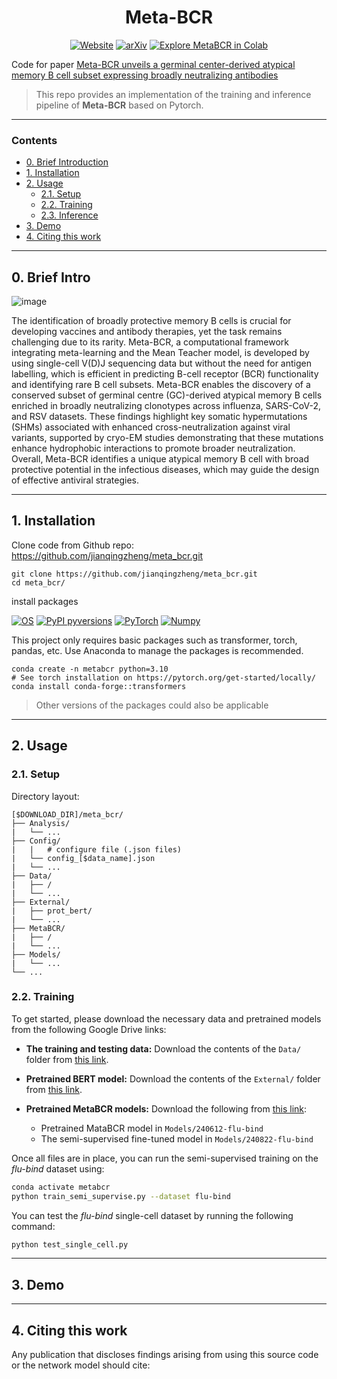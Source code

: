 <div align="center">
<h1> Meta-BCR </h1>

<a href="https://jianqingzheng.github.io/meta_bcr/"><img alt="Website" src="https://img.shields.io/website?url=https%3A%2F%2Fjianqingzheng.github.io%2Fmeta_bcr%2F&up_message=online&up_color=darkcyan&down_message=offline&down_color=darkgray&label=Project%20Page"></a>
[![arXiv](https://img.shields.io/badge/arXiv-xxx-b31b1b.svg)]()
[![Explore MetaBCR in Colab](https://colab.research.google.com/assets/colab-badge.svg)](https://colab.research.google.com/github/jianqingzheng/meta_bcr/blob/main/meta_bcr.ipynb)

</div>


Code for paper [Meta-BCR unveils a germinal center-derived atypical memory B cell subset expressing broadly neutralizing antibodies]()


> This repo provides an implementation of the training and inference pipeline of **Meta-BCR** based on Pytorch. 

---
### Contents ###
- [0. Brief Introduction](#0-brief-intro)
- [1. Installation](#1-installation)
- [2. Usage](#2-usage)
  - [2.1. Setup](#21-setup)
  - [2.2. Training](#22-training)
  - [2.3. Inference](#23-inference)
- [3. Demo](#3-demo)
- [4. Citing this work](#4-citing-this-work)


---

## 0. Brief Intro ##

![image](https://github.com/user-attachments/assets/36ffb983-1eb8-4c0d-8456-39dc569e8a23)


The identification of broadly protective memory B cells is crucial for developing vaccines and antibody therapies, yet the task remains challenging due to its rarity. Meta-BCR, a computational framework integrating meta-learning and the Mean Teacher model, is developed by using single-cell V(D)J sequencing data but without the need for antigen labelling, which is efficient in predicting B-cell receptor (BCR) functionality and identifying rare B cell subsets. Meta-BCR enables the discovery of a conserved subset of germinal centre (GC)-derived atypical memory B cells enriched in broadly neutralizing clonotypes across influenza, SARS-CoV-2, and RSV datasets. These findings highlight key somatic hypermutations (SHMs) associated with enhanced cross-neutralization against viral variants, supported by cryo-EM studies demonstrating that these mutations enhance hydrophobic interactions to promote broader neutralization. Overall, Meta-BCR identifies a unique atypical memory B cell with broad protective potential in the infectious diseases, which may guide the design of effective antiviral strategies.

---
## 1. Installation ##

Clone code from Github repo: https://github.com/jianqingzheng/meta_bcr.git
```shell
git clone https://github.com/jianqingzheng/meta_bcr.git
cd meta_bcr/
```


install packages

[![OS](https://img.shields.io/badge/OS-Windows%7CLinux-darkblue)]()
[![PyPI pyversions](https://img.shields.io/badge/Python-3.8-blue)](https://pypi.python.org/pypi/ansicolortags/)
[![PyTorch](https://img.shields.io/badge/PyTorch-1.12.1+cu113-lightblue)](https://pytorch.org/)
[![Numpy](https://img.shields.io/badge/Numpy-1.19.5-lightblue)](https://numpy.org)

This project only requires basic packages such as transformer, torch, pandas, etc. Use Anaconda to manage the packages is recommended.

```shell
conda create -n metabcr python=3.10
# See torch installation on https://pytorch.org/get-started/locally/
conda install conda-forge::transformers
```

> Other versions of the packages could also be applicable



---
## 2. Usage ##

### 2.1. Setup ###

Directory layout:
```
[$DOWNLOAD_DIR]/meta_bcr/
├── Analysis/
|   └── ...
├── Config/
|   |   # configure file (.json files)
|   └── config_[$data_name].json
|   └── ...
├── Data/
|   ├── /
|   └── ...
├── External/
|   ├── prot_bert/
|   └── ...
├── MetaBCR/
|   ├── /
|   └── ...
├── Models/
|   └── ...
└── ...
```

### 2.2. Training ###

To get started, please download the necessary data and pretrained models from the following Google Drive links:

- **The training and testing data:** Download the contents of the ```Data/``` folder from [this link](https://drive.google.com/drive/folders/1E8jZun1-iUpO8jkWVriW07B4tCZx_BUM?usp=sharing).

- **Pretrained BERT model:** Download the contents of the ```External/``` folder from [this link](https://drive.google.com/drive/folders/10Qoqy0zcM3L7knLG1KGOlUOmXMa2SrLp?usp=sharing).

- **Pretrained MetaBCR models:** Download the following from [this link](https://drive.google.com/drive/folders/1CAQjVVd8SpRdG7xkr4aSMyVNOXeT6Xbn?usp=sharing):
  - Pretrained MataBCR model in ```Models/240612-flu-bind``` 
  - The semi-supervised fine-tuned model in ```Models/240822-flu-bind``` 

Once all files are in place, you can run the semi-supervised training on the *flu-bind* dataset using:

```bash
conda activate metabcr
python train_semi_supervise.py --dataset flu-bind
```

You can test the *flu-bind* single-cell dataset by running the following command:

```bash
python test_single_cell.py
```

---
## 3. Demo ##



---

## 4. Citing this work

Any publication that discloses findings arising from using this source code or the network model should cite:

```bibtex

```
